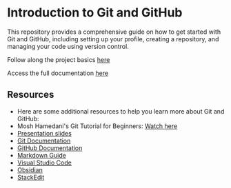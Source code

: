 # Introduction to Git and GitHub

This repository provides a comprehensive guide on how to get started with Git and GitHub, including setting up your profile, creating a repository, and managing your code using version control.

Follow along the project basics [here](Report.md)

Access the full documentation [here](https://docs.google.com/presentation/d/1CUCHkxINM2EVOJqs--WzgKubVf6eUiEf/edit?usp=sharing&ouid=100433825166515123610&rtpof=true&sd=true)

## Resources

- Here are some additional resources to help you learn more about Git and GitHub:
- Mosh Hamedani's Git Tutorial for Beginners: [Watch here](https://www.youtube.com/watch?v=8JJ101D3knE)
- [Presentation slides](https://docs.google.com/presentation/d/1CUCHkxINM2EVOJqs--WzgKubVf6eUiEf/edit?usp=sharing&ouid=100433825166515123610&rtpof=true&sd=true)
- [Git Documentation](https://git-scm.com/doc)
- [GitHub Documentation](https://docs.github.com/en)
- [Markdown Guide](https://www.markdownguide.org/getting-started/)
- [Visual Studio Code](https://code.visualstudio.com/)
- [Obsidian](https://obsidian.md/)
- [StackEdit](https://stackedit.io/app#)
